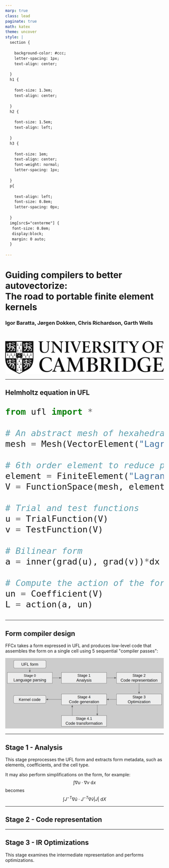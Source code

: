 ```yaml
---
marp: true
class: lead
paginate: true
math: katex
theme: uncover
style: |
  section {

    background-color: #ccc;
    letter-spacing: 1px;
    text-align: center;

  }
  h1 {

    font-size: 1.3em;
    text-align: center;

  }
  h2 {

    font-size: 1.5em;
    text-align: left;

  }
  h3 {

    font-size: 1em;
    text-align: center;
    font-weight: normal;
    letter-spacing: 1px;

  }
  p{

    text-align: left;
    font-size: 0.8em;
    letter-spacing: 0px;

  }
  img[src$="centerme"] {
   font-size: 0.8em; 
   display:block; 
   margin: 0 auto; 
  }

---
```


# Guiding compilers to better autovectorize: <br> The road to portable finite element kernels

### Igor Baratta, Jørgen Dokken, Chris Richardson, Garth Wells

&nbsp; 

![width:300px](Figures/cambridge_logo.png?style=centerme)

---

## Helmholtz equation in UFL

<!-- UFL is an embedded domain-specific language for the description of the weak form and discretized function spaces of finite element problems. It is embedded in Python. -->
<font size="6">

```python
from ufl import *

# An abstract mesh of hexahedral cells
mesh = Mesh(VectorElement("Lagrange", hexahedron, 2))

# 6th order element to reduce pollution error
element = FiniteElement("Lagrange", hexahedron, 6)
V = FunctionSpace(mesh, element)

# Trial and test functions
u = TrialFunction(V)
v = TestFunction(V)

# Bilinear form
a = inner(grad(u), grad(v))*dx - k2*inner(u, v)

# Compute the action of the form on a coefficient
un = Coefficient(V)
L = action(a, un)
```

</font>

---

## Form compiler design

FFCx takes a form expressed in UFL and produces low-level code that assembles the form on a single cell using 5 sequential "compiler passes":

![width:800px](Figures/ffcx_diagram.png?style=centerme)

<!-- A Compiler passes here can be understood as a series of expression
transformations  -->
<!-- by using optimization techniques that are not
readily applicable if the code is developed by hand -->

---

## Stage 1 -  Analysis

This stage preprocesses the UFL form and extracts form metadata, such as elements, coefficients, and the cell type. 

<!-- One can have multiple elements in a single form. Multiple coefficients, but at the moment each kernel supports a single cell type -->

It may also perform simplifications on the form, for example:
<br>
$$
\int \nabla u \cdot \nabla v ~\mathrm{d}x
$$
becomes
$$
\int J^{-T}\nabla \tilde{u} \cdot J^{-T} \nabla \tilde{v} |J| ~\mathrm{d}X
$$

<!-- This involves scaling the integral and the application of pullbacks on the functions (arguments and coefficients) of the form. -->

<!-- Note the change in the integral measure (dx versus dX). -->

<!-- the Jacobian is replaced with the gradient of the spatial coordinates, determinants are expanded, divergence and curl are expressed with tensor algebra on gradients, and various products are expanded using the index notation. -->

---
## Stage 2 -  Code representation

---
## Stage 3 - IR Optimizations
This stage examines the intermediate representation and performs optimizations.
